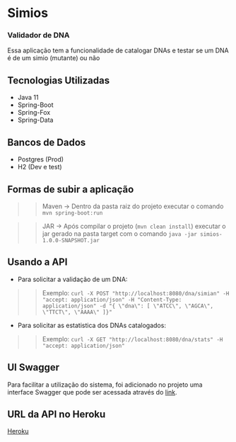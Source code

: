 # Simios
### Validador de DNA

Essa aplicação tem a funcionalidade de catalogar DNAs e testar se um DNA é de um simio (mutante) ou não

## Tecnologias Utilizadas

* Java 11
* Spring-Boot
* Spring-Fox
* Spring-Data

## Bancos de Dados
* Postgres (Prod)
* H2 (Dev e test)

## Formas de subir a aplicação

>>Maven -> Dentro da pasta raiz do projeto executar o comando `mvn spring-boot:run `

>>JAR -> Após compilar o projeto (`mvn clean install`) executar o jar gerado na pasta target com o comando `java -jar simios-1.0.0-SNAPSHOT.jar`

## Usando a API

* Para solicitar a validação de um DNA:

>> Exemplo: `curl -X POST "http://localhost:8080/dna/simian" -H "accept: application/json" -H "Content-Type: application/json" -d "{ \"dna\": [ \"ATCC\", \"AGCA\", \"TTCT\", \"AAAA\" ]}"`

* Para solicitar as estatistica dos DNAs catalogados:
>> Exemplo: `curl -X GET "http://localhost:8080/dna/stats" -H "accept: application/json"`


## UI Swagger
Para facilitar a utilização do sistema, foi adicionado no projeto uma interface Swagger que pode ser acessada através do [link](http://localhost:8080/swagger-ui.html).

## URL da API no Heroku
[Heroku](http://localhost:8080/dna/actuator/health)

